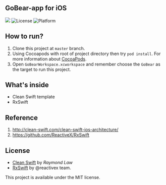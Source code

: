 GoBear-app for iOS
------------

![](https://img.shields.io/badge/Swift-4.0-blue.svg?style=flat)
![License](https://img.shields.io/npm/l/express.svg?style=flat)
![Platform](https://img.shields.io/badge/platform-ios-green.svg?style=flat)

How to run?
------------

1. Clone this project at `master` branch.
2. Using Cocoapods with root of project directory then try `pod install`. For more information about [CocoaPods](https://cocoapods.org).
3. Open `GoBearWorkspace.xcworkspace` and remember choose the `GoBear` as the target to run this project.

What's inside
------------

+ Clean Swift template
+ RxSwift

Reference
------------

1. http://clean-swift.com/clean-swift-ios-architecture/
2. https://github.com/ReactiveX/RxSwift

License
------------
* [Clean Swift](http://clean-swift.com) by *Raymond Law*
* [RxSwift](https://github.com/ReactiveX/RxSwift) by @reactivex team.

This project is available under the MIT license.
